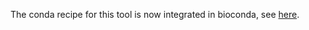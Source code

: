 The conda recipe for this tool is now integrated in
bioconda, see [here](https://github.com/bioconda/bioconda-recipes/tree/master/recipes/tb_variant_filter).
